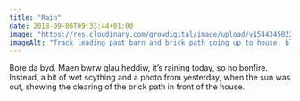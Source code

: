 ```yaml
---
title: "Rain"
date: 2018-09-06T09:33:44+01:00
image: "https://res.cloudinary.com/growdigital/image/upload/v1544345022/track-30622863738.jpg"
imageAlt: "Track leading past barn and brick path going up to house, blue sky & cloud"
---
```


Bore da byd. Maen bwrw glau heddiw, it’s raining today, so no bonfire. Instead, a bit of wet scything and a photo from yesterday, when the sun was out, showing the clearing of the brick path in front of the house. 
